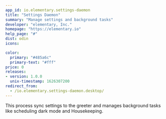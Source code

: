 ```yaml
---
app_id: io.elementary.settings-daemon
title: "Settings Daemon"
summary: "Manage settings and background tasks"
developer: "elementary, Inc."
homepage: "https://elementary.io"
help_page: "#"
dist: odin
icons:

color:
  primary: "#485a6c"
  primary-text: "#fff"
price: 0
releases:
- version: 1.0.0
  unix-timestamp: 1626307200
redirect_from:
  - /io.elementary.settings-daemon.desktop/
---
```


<p>This process sync settings to the greeter and manages background tasks like scheduling dark mode and Housekeeping.</p>